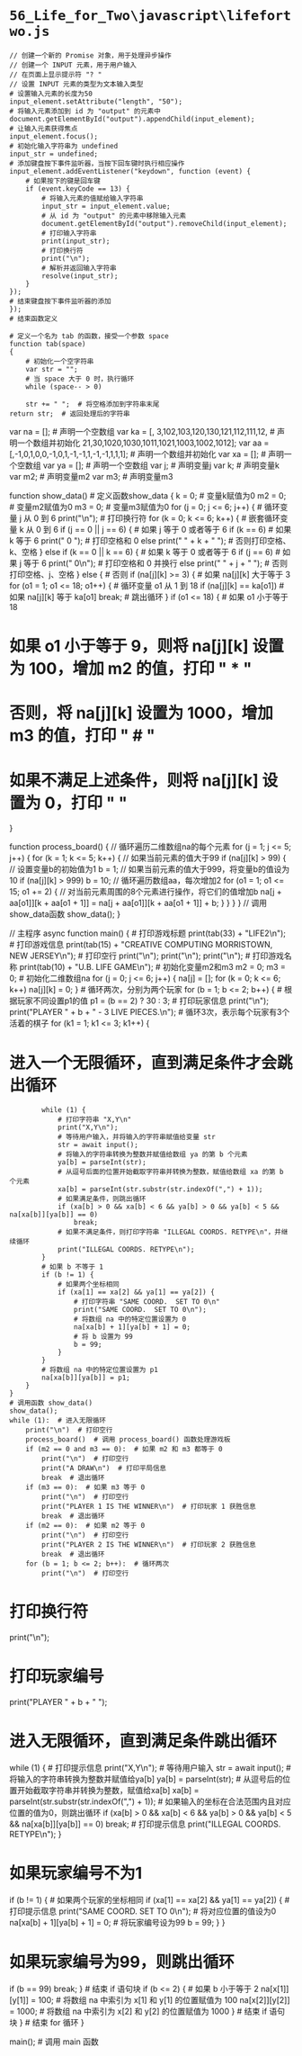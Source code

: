 # `56_Life_for_Two\javascript\lifefortwo.js`

```
// 创建一个新的 Promise 对象，用于处理异步操作
// 创建一个 INPUT 元素，用于用户输入
// 在页面上显示提示符 "? "
// 设置 INPUT 元素的类型为文本输入类型
# 设置输入元素的长度为50
input_element.setAttribute("length", "50");
# 将输入元素添加到 id 为 "output" 的元素中
document.getElementById("output").appendChild(input_element);
# 让输入元素获得焦点
input_element.focus();
# 初始化输入字符串为 undefined
input_str = undefined;
# 添加键盘按下事件监听器，当按下回车键时执行相应操作
input_element.addEventListener("keydown", function (event) {
    # 如果按下的键是回车键
    if (event.keyCode == 13) {
        # 将输入元素的值赋给输入字符串
        input_str = input_element.value;
        # 从 id 为 "output" 的元素中移除输入元素
        document.getElementById("output").removeChild(input_element);
        # 打印输入字符串
        print(input_str);
        # 打印换行符
        print("\n");
        # 解析并返回输入字符串
        resolve(input_str);
    }
});
# 结束键盘按下事件监听器的添加
});
# 结束函数定义

# 定义一个名为 tab 的函数，接受一个参数 space
function tab(space)
{
    # 初始化一个空字符串
    var str = "";
    # 当 space 大于 0 时，执行循环
    while (space-- > 0)
```
        str += " ";  # 将空格添加到字符串末尾
    return str;  # 返回处理后的字符串

var na = [];  # 声明一个空数组
var ka = [, 3,102,103,120,130,121,112,111,12,  # 声明一个数组并初始化
          21,30,1020,1030,1011,1021,1003,1002,1012];
var aa = [,-1,0,1,0,0,-1,0,1,-1,-1,1,-1,-1,1,1,1];  # 声明一个数组并初始化
var xa = [];  # 声明一个空数组
var ya = [];  # 声明一个空数组
var j;  # 声明变量j
var k;  # 声明变量k
var m2;  # 声明变量m2
var m3;  # 声明变量m3

function show_data()  # 定义函数show_data
{
    k = 0;  # 变量k赋值为0
    m2 = 0;  # 变量m2赋值为0
    m3 = 0;  # 变量m3赋值为0
    for (j = 0; j <= 6; j++) {  # 循环变量 j 从 0 到 6
        print("\n");  # 打印换行符
        for (k = 0; k <= 6; k++) {  # 嵌套循环变量 k 从 0 到 6
            if (j == 0 || j == 6) {  # 如果 j 等于 0 或者等于 6
                if (k == 6)  # 如果 k 等于 6
                    print(" 0 ");  # 打印空格和 0
                else
                    print(" " + k + " ");  # 否则打印空格、k、空格
            } else if (k == 0 || k == 6) {  # 如果 k 等于 0 或者等于 6
                if (j == 6)  # 如果 j 等于 6
                    print(" 0\n");  # 打印空格和 0 并换行
                else
                    print(" " + j + " ");  # 否则打印空格、j、空格
            } else {  # 否则
                if (na[j][k] >= 3) {  # 如果 na[j][k] 大于等于 3
                    for (o1 = 1; o1 <= 18; o1++) {  # 循环变量 o1 从 1 到 18
                        if (na[j][k] == ka[o1])  # 如果 na[j][k] 等于 ka[o1]
                            break;  # 跳出循环
                    }
                    if (o1 <= 18) {  # 如果 o1 小于等于 18
# 如果 o1 小于等于 9，则将 na[j][k] 设置为 100，增加 m2 的值，打印 " * "
# 否则，将 na[j][k] 设置为 1000，增加 m3 的值，打印 " # "
# 如果不满足上述条件，则将 na[j][k] 设置为 0，打印 "   "
}

function process_board()
{
    // 循环遍历二维数组na的每个元素
    for (j = 1; j <= 5; j++) {
        for (k = 1; k <= 5; k++) {
            // 如果当前元素的值大于99
            if (na[j][k] > 99) {
                // 设置变量b的初始值为1
                b = 1;
                // 如果当前元素的值大于999，将变量b的值设为10
                if (na[j][k] > 999)
                    b = 10;
                // 循环遍历数组aa，每次增加2
                for (o1 = 1; o1 <= 15; o1 += 2) {
                    // 对当前元素周围的8个元素进行操作，将它们的值增加b
                    na[j + aa[o1]][k + aa[o1 + 1]] = na[j + aa[o1]][k + aa[o1 + 1]] + b;
                }
            }
        }
    }
    // 调用show_data函数
    show_data();
}

// 主程序
async function main()
{
    # 打印游戏标题
    print(tab(33) + "LIFE2\n");
    # 打印游戏信息
    print(tab(15) + "CREATIVE COMPUTING  MORRISTOWN, NEW JERSEY\n");
    # 打印空行
    print("\n");
    print("\n");
    print("\n");
    # 打印游戏名称
    print(tab(10) + "U.B. LIFE GAME\n");
    # 初始化变量m2和m3
    m2 = 0;
    m3 = 0;
    # 初始化二维数组na
    for (j = 0; j <= 6; j++) {
        na[j] = [];
        for (k = 0; k <= 6; k++)
            na[j][k] = 0;
    }
    # 循环两次，分别为两个玩家
    for (b = 1; b <= 2; b++) {
        # 根据玩家不同设置p1的值
        p1 = (b == 2) ? 30 : 3;
        # 打印玩家信息
        print("\n");
        print("PLAYER " + b + " - 3 LIVE PIECES.\n");
        # 循环3次，表示每个玩家有3个活着的棋子
        for (k1 = 1; k1 <= 3; k1++) {
# 进入一个无限循环，直到满足条件才会跳出循环
            while (1) {
                # 打印字符串 "X,Y\n"
                print("X,Y\n");
                # 等待用户输入，并将输入的字符串赋值给变量 str
                str = await input();
                # 将输入的字符串转换为整数并赋值给数组 ya 的第 b 个元素
                ya[b] = parseInt(str);
                # 从逗号后面的位置开始截取字符串并转换为整数，赋值给数组 xa 的第 b 个元素
                xa[b] = parseInt(str.substr(str.indexOf(",") + 1));
                # 如果满足条件，则跳出循环
                if (xa[b] > 0 && xa[b] < 6 && ya[b] > 0 && ya[b] < 5 && na[xa[b]][ya[b]] == 0)
                    break;
                # 如果不满足条件，则打印字符串 "ILLEGAL COORDS. RETYPE\n"，并继续循环
                print("ILLEGAL COORDS. RETYPE\n");
            }
            # 如果 b 不等于 1
            if (b != 1) {
                # 如果两个坐标相同
                if (xa[1] == xa[2] && ya[1] == ya[2]) {
                    # 打印字符串 "SAME COORD.  SET TO 0\n"
                    print("SAME COORD.  SET TO 0\n");
                    # 将数组 na 中的特定位置设置为 0
                    na[xa[b] + 1][ya[b] + 1] = 0;
                    # 将 b 设置为 99
                    b = 99;
                }
            }
            # 将数组 na 中的特定位置设置为 p1
            na[xa[b]][ya[b]] = p1;
        }
    }
    # 调用函数 show_data()
    show_data();
    while (1):  # 进入无限循环
        print("\n")  # 打印空行
        process_board()  # 调用 process_board() 函数处理游戏板
        if (m2 == 0 and m3 == 0):  # 如果 m2 和 m3 都等于 0
            print("\n")  # 打印空行
            print("A DRAW\n")  # 打印平局信息
            break  # 退出循环
        if (m3 == 0):  # 如果 m3 等于 0
            print("\n")  # 打印空行
            print("PLAYER 1 IS THE WINNER\n")  # 打印玩家 1 获胜信息
            break  # 退出循环
        if (m2 == 0):  # 如果 m2 等于 0
            print("\n")  # 打印空行
            print("PLAYER 2 IS THE WINNER\n")  # 打印玩家 2 获胜信息
            break  # 退出循环
        for (b = 1; b <= 2; b++):  # 循环两次
            print("\n")  # 打印空行
# 打印换行符
print("\n");
# 打印玩家编号
print("PLAYER " + b + " ");
# 进入无限循环，直到满足条件跳出循环
while (1) {
    # 打印提示信息
    print("X,Y\n");
    # 等待用户输入
    str = await input();
    # 将输入的字符串转换为整数并赋值给ya[b]
    ya[b] = parseInt(str);
    # 从逗号后的位置开始截取字符串并转换为整数，赋值给xa[b]
    xa[b] = parseInt(str.substr(str.indexOf(",") + 1));
    # 如果输入的坐标在合法范围内且对应位置的值为0，则跳出循环
    if (xa[b] > 0 && xa[b] < 6 && ya[b] > 0 && ya[b] < 5 && na[xa[b]][ya[b]] == 0)
        break;
    # 打印提示信息
    print("ILLEGAL COORDS. RETYPE\n");
}
# 如果玩家编号不为1
if (b != 1) {
    # 如果两个玩家的坐标相同
    if (xa[1] == xa[2] && ya[1] == ya[2]) {
        # 打印提示信息
        print("SAME COORD.  SET TO 0\n");
        # 将对应位置的值设为0
        na[xa[b] + 1][ya[b] + 1] = 0;
        # 将玩家编号设为99
        b = 99;
    }
}
# 如果玩家编号为99，则跳出循环
if (b == 99)
    break;
        }  # 结束 if 语句块
        if (b <= 2) {  # 如果 b 小于等于 2
            na[x[1]][y[1]] = 100;  # 将数组 na 中索引为 x[1] 和 y[1] 的位置赋值为 100
            na[x[2]][y[2]] = 1000;  # 将数组 na 中索引为 x[2] 和 y[2] 的位置赋值为 1000
        }  # 结束 if 语句块
    }  # 结束 for 循环
}

main();  # 调用 main 函数
```